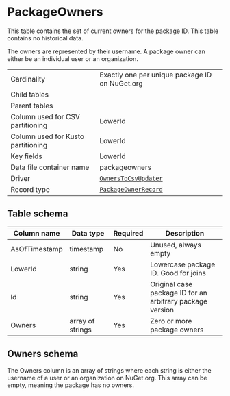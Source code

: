 # PackageOwners

This table contains the set of current owners for the package ID. This table contains no historical data.

The owners are represented by their username. A package owner can either be an individual user or an organization.

|                                    |                                                                                                    |
| ---------------------------------- | -------------------------------------------------------------------------------------------------- |
| Cardinality                        | Exactly one per unique package ID on NuGet.org                                                     |
| Child tables                       |                                                                                                    |
| Parent tables                      |                                                                                                    |
| Column used for CSV partitioning   | LowerId                                                                                            |
| Column used for Kusto partitioning | LowerId                                                                                            |
| Key fields                         | LowerId                                                                                            |
| Data file container name           | packageowners                                                                                      |
| Driver                             | [`OwnersToCsvUpdater`](../../src/Worker.Logic/MessageProcessors/OwnersToCsv/OwnersToCsvUpdater.cs) |
| Record type                        | [`PackageOwnerRecord`](../../src/Worker.Logic/MessageProcessors/OwnersToCsv/PackageOwnerRecord.cs) |

## Table schema

| Column name   | Data type        | Required | Description                                               |
| ------------- | ---------------- | -------- | --------------------------------------------------------- |
| AsOfTimestamp | timestamp        | No       | Unused, always empty                                      |
| LowerId       | string           | Yes      | Lowercase package ID. Good for joins                      |
| Id            | string           | Yes      | Original case package ID for an arbitrary package version |
| Owners        | array of strings | Yes      | Zero or more package owners                               |

## Owners schema

The Owners column is an array of strings where each string is either the username of a user or an organization on
NuGet.org. This array can be empty, meaning the package has no owners.
